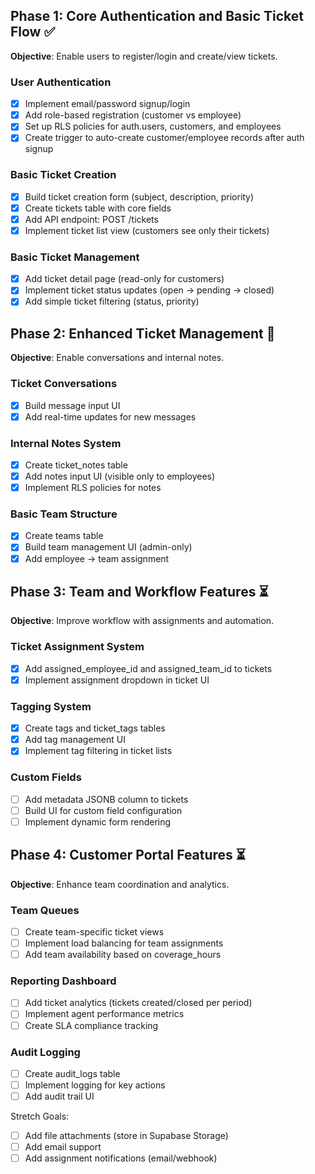## Phase 1: Core Authentication and Basic Ticket Flow ✅
**Objective**: Enable users to register/login and create/view tickets.

### User Authentication
- [x] Implement email/password signup/login
- [x] Add role-based registration (customer vs employee)
- [x] Set up RLS policies for auth.users, customers, and employees
- [x] Create trigger to auto-create customer/employee records after auth signup

### Basic Ticket Creation
- [x] Build ticket creation form (subject, description, priority)
- [x] Create tickets table with core fields
- [x] Add API endpoint: POST /tickets
- [x] Implement ticket list view (customers see only their tickets)

### Basic Ticket Management
- [x] Add ticket detail page (read-only for customers)
- [x] Implement ticket status updates (open → pending → closed)
- [x] Add simple ticket filtering (status, priority)

## Phase 2: Enhanced Ticket Management 🚧
**Objective**: Enable conversations and internal notes.

### Ticket Conversations
- [x] Build message input UI
- [x] Add real-time updates for new messages

### Internal Notes System
- [x] Create ticket_notes table
- [x] Add notes input UI (visible only to employees)
- [x] Implement RLS policies for notes

### Basic Team Structure
- [x] Create teams table
- [x] Build team management UI (admin-only)
- [x] Add employee → team assignment

## Phase 3: Team and Workflow Features ⏳
**Objective**: Improve workflow with assignments and automation.

### Ticket Assignment System
- [x] Add assigned_employee_id and assigned_team_id to tickets
- [x] Implement assignment dropdown in ticket UI

### Tagging System
- [x] Create tags and ticket_tags tables
- [x] Add tag management UI
- [x] Implement tag filtering in ticket lists

### Custom Fields
- [ ] Add metadata JSONB column to tickets
- [ ] Build UI for custom field configuration
- [ ] Implement dynamic form rendering

## Phase 4: Customer Portal Features ⏳
**Objective**: Enhance team coordination and analytics.

### Team Queues
- [ ] Create team-specific ticket views
- [ ] Implement load balancing for team assignments
- [ ] Add team availability based on coverage_hours

### Reporting Dashboard
- [ ] Add ticket analytics (tickets created/closed per period)
- [ ] Implement agent performance metrics
- [ ] Create SLA compliance tracking

### Audit Logging
- [ ] Create audit_logs table
- [ ] Implement logging for key actions
- [ ] Add audit trail UI

Stretch Goals:
- [ ] Add file attachments (store in Supabase Storage)
- [ ] Add email support
- [ ] Add assignment notifications (email/webhook)
